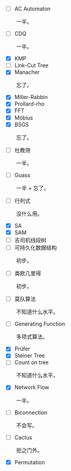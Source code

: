 - [ ] AC Automaton

&emsp;&emsp;一半。

- [ ] CDQ

&emsp;&emsp;一半。

- [x] KMP
- [ ] Link-Cut Tree
- [x] Manacher

&emsp;&emsp;忘了。

- [x] Miller-Rabbin
- [x] Prollard-rho
- [x] FFT
- [x] Möbius
- [x] BSGS

&emsp;&emsp;忘了。

- [ ] 杜教筛

&emsp;&emsp;一半。

- [ ] Guass

&emsp;&emsp;一半 + 忘了。

- [ ] 行列式

&emsp;&emsp;没什么用。

- [x] SA
- [x] SAM
- [ ] 吉司机线段树
- [ ] 可持久化数据结构

&emsp;&emsp;初步。

- [ ] 类欧几里得

&emsp;&emsp;初步。

- [ ] 莫队算法

&emsp;&emsp;不知道什么水平。

- [ ] Generating Function

&emsp;&emsp;多项式算法。

- [x] Prüfer
- [x] Steiner Tree
- [ ] Count on tree

&emsp;&emsp;不知道什么水平。

- [x] Network Flow

&emsp;&emsp;一半。

- [ ] Biconnection

&emsp;&emsp;不会写。

- [ ] Cactus

&emsp;&emsp;拒之门外。

- [x] Permutation
